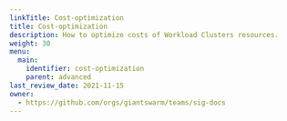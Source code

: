 ```yaml
---
linkTitle: Cost-optimization
title: Cost-optimization
description: How to optimize costs of Workload Clusters resources.  
weight: 30
menu:
  main:
    identifier: cost-optimization
    parent: advanced
last_review_date: 2021-11-15
owner:
  - https://github.com/orgs/giantswarm/teams/sig-docs
---
```

